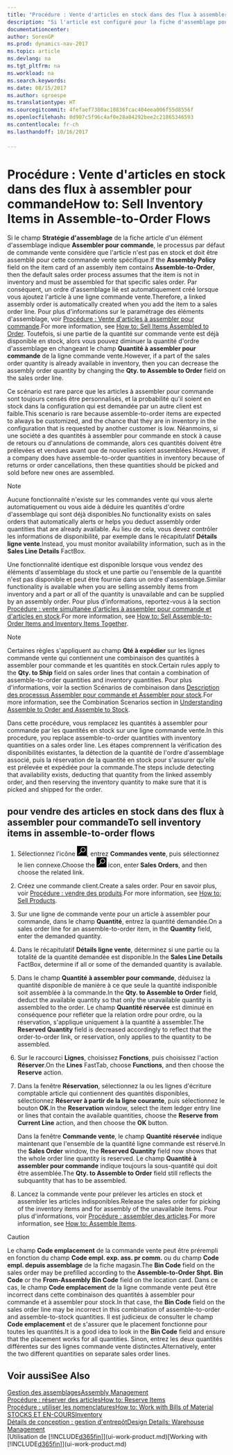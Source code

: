 ```yaml
---
title: "Procédure : Vente d'articles en stock dans des flux à assembler pour commande"
description: "Si l'article est configuré pour la fiche d'assemblage pour commande, le processus par défaut de commande vente considère que l'article n'est pas en stock et doit être assemblé pour cette commande vente spécifique. Par conséquent, un ordre d'assemblage lié est automatiquement créé lorsque vous ajoutez l'article à une ligne commande vente."
documentationcenter: 
author: SorenGP
ms.prod: dynamics-nav-2017
ms.topic: article
ms.devlang: na
ms.tgt_pltfrm: na
ms.workload: na
ms.search.keywords: 
ms.date: 08/15/2017
ms.author: sgroespe
ms.translationtype: HT
ms.sourcegitcommit: 4fefaef7380ac10836fcac404eea006f55d8556f
ms.openlocfilehash: 0d907c5f96c4af0e28a04292bee2c21865346593
ms.contentlocale: fr-ch
ms.lasthandoff: 10/16/2017

---
```

# <a name="how-to-sell-inventory-items-in-assemble-to-order-flows"></a><span data-ttu-id="6be1f-104">Procédure : Vente d'articles en stock dans des flux à assembler pour commande</span><span class="sxs-lookup"><span data-stu-id="6be1f-104">How to: Sell Inventory Items in Assemble-to-Order Flows</span></span>
<span data-ttu-id="6be1f-105">Si le champ **Stratégie d'assemblage** de la fiche article d'un élément d'assemblage indique **Assembler pour commande**, le processus par défaut de commande vente considère que l'article n'est pas en stock et doit être assemblé pour cette commande vente spécifique.</span><span class="sxs-lookup"><span data-stu-id="6be1f-105">If the **Assembly Policy** field on the item card of an assembly item contains **Assemble-to-Order**, then the default sales order process assumes that the item is not in inventory and must be assembled for that specific sales order.</span></span> <span data-ttu-id="6be1f-106">Par conséquent, un ordre d'assemblage lié est automatiquement créé lorsque vous ajoutez l'article à une ligne commande vente.</span><span class="sxs-lookup"><span data-stu-id="6be1f-106">Therefore, a linked assembly order is automatically created when you add the item to a sales order line.</span></span> <span data-ttu-id="6be1f-107">Pour plus d'informations sur le paramétrage des éléments d'assemblage, voir [Procédure : Vente d'articles à assembler pour commande](assembly-how-to-sell-items-assembled-to-order.md).</span><span class="sxs-lookup"><span data-stu-id="6be1f-107">For more information, see [How to: Sell Items Assembled to Order](assembly-how-to-sell-items-assembled-to-order.md).</span></span> <span data-ttu-id="6be1f-108">Toutefois, si une partie de la quantité sur commande vente est déjà disponible en stock, alors vous pouvez diminuer la quantité d'ordre d'assemblage en changeant le champ **Quantité à assembler pour commande** de la ligne commande vente.</span><span class="sxs-lookup"><span data-stu-id="6be1f-108">However, if a part of the sales order quantity is already available in inventory, then you can decrease the assembly order quantity by changing the **Qty. to Assemble to Order** field on the sales order line.</span></span>  

<span data-ttu-id="6be1f-109">Ce scénario est rare parce que les articles à assembler pour commande sont toujours censés être personnalisés, et la probabilité qu'il soient en stock dans la configuration qui est demandée par un autre client est faible.</span><span class="sxs-lookup"><span data-stu-id="6be1f-109">This scenario is rare because assemble-to-order items are expected to always be customized, and the chance that they are in inventory in the configuration that is requested by another customer is low.</span></span> <span data-ttu-id="6be1f-110">Néanmoins, si une société a des quantités à assembler pour commande en stock à cause de retours ou d'annulations de commande, alors ces quantités doivent être prélevées et vendues avant que de nouvelles soient assemblées.</span><span class="sxs-lookup"><span data-stu-id="6be1f-110">However, if a company does have assemble-to-order quantities in inventory because of returns or order cancellations, then these quantities should be picked and sold before new ones are assembled.</span></span>  

> [!NOTE]  
>  <span data-ttu-id="6be1f-111">Aucune fonctionnalité n'existe sur les commandes vente qui vous alerte automatiquement ou vous aide à déduire les quantités d'ordre d'assemblage qui sont déjà disponibles.</span><span class="sxs-lookup"><span data-stu-id="6be1f-111">No functionality exists on sales orders that automatically alerts or helps you deduct assembly order quantities that are already available.</span></span> <span data-ttu-id="6be1f-112">Au lieu de cela, vous devez contrôler les informations de disponibilité, par exemple dans le récapitulatif **Détails ligne vente**.</span><span class="sxs-lookup"><span data-stu-id="6be1f-112">Instead, you must monitor availability information, such as in the **Sales Line Details** FactBox.</span></span>  

<span data-ttu-id="6be1f-113">Une fonctionnalité identique est disponible lorsque vous vendez des éléments d'assemblage du stock et une partie ou l'ensemble de la quantité n'est pas disponible et peut être fournie dans un ordre d'assemblage.</span><span class="sxs-lookup"><span data-stu-id="6be1f-113">Similar functionality is available when you are selling assembly items from inventory and a part or all of the quantity is unavailable and can be supplied by an assembly order.</span></span> <span data-ttu-id="6be1f-114">Pour plus d’informations, reportez-vous à la section [Procédure : vente simultanée d'articles à assembler pour commande et d'articles en stock](assembly-how-to-sell-assemble-to-order-items-and-inventory-items-together.md).</span><span class="sxs-lookup"><span data-stu-id="6be1f-114">For more information, see [How to: Sell Assemble-to-Order Items and Inventory Items Together](assembly-how-to-sell-assemble-to-order-items-and-inventory-items-together.md).</span></span>  

> [!NOTE]  
>  <span data-ttu-id="6be1f-115">Certaines règles s'appliquent au champ **Qté à expédier** sur les lignes commande vente qui contiennent une combinaison des quantités à assembler pour commande et les quantités en stock.</span><span class="sxs-lookup"><span data-stu-id="6be1f-115">Certain rules apply to the **Qty. to Ship** field on sales order lines that contain a combination of assemble-to-order quantities and inventory quantities.</span></span> <span data-ttu-id="6be1f-116">Pour plus d'informations, voir la section Scénarios de combinaison dans [Description des processus Assembler pour commande et Assembler pour stock](assembly-assemble-to-order-or-assemble-to-stock.md).</span><span class="sxs-lookup"><span data-stu-id="6be1f-116">For more information, see the Combination Scenarios section in [Understanding Assemble to Order and Assemble to Stock](assembly-assemble-to-order-or-assemble-to-stock.md).</span></span>  

<span data-ttu-id="6be1f-117">Dans cette procédure, vous remplacez les quantités à assembler pour commande par les quantités en stock sur une ligne commande vente.</span><span class="sxs-lookup"><span data-stu-id="6be1f-117">In this procedure, you replace assemble-to-order quantities with inventory quantities on a sales order line.</span></span> <span data-ttu-id="6be1f-118">Les étapes comprennent la vérification des disponibilités existantes, la détection de la quantité de l'ordre d'assemblage associé, puis la réservation de la quantité en stock pour s'assurer qu'elle est prélevée et expédiée pour la commande.</span><span class="sxs-lookup"><span data-stu-id="6be1f-118">The steps include detecting that availability exists, deducting that quantity from the linked assembly order, and then reserving the inventory quantity to make sure that it is picked and shipped for the order.</span></span>  

## <a name="to-sell-inventory-items-in-assemble-to-order-flows"></a><span data-ttu-id="6be1f-119">pour vendre des articles en stock dans des flux à assembler pour commande</span><span class="sxs-lookup"><span data-stu-id="6be1f-119">To sell inventory items in assemble-to-order flows</span></span>  
1.  <span data-ttu-id="6be1f-120">Sélectionnez l'icône ![Page ou état pour la recherche](media/ui-search/search_small.png "Page ou état pour la recherche"), entrez **Commandes vente**, puis sélectionnez le lien connexe.</span><span class="sxs-lookup"><span data-stu-id="6be1f-120">Choose the ![Search for Page or Report](media/ui-search/search_small.png "Search for Page or Report icon") icon, enter **Sales Orders**, and then choose the related link.</span></span>  
2.  <span data-ttu-id="6be1f-121">Créez une commande client.</span><span class="sxs-lookup"><span data-stu-id="6be1f-121">Create a sales order.</span></span> <span data-ttu-id="6be1f-122">Pour en savoir plus, voir [Procédure : vendre des produits](sales-how-sell-products.md).</span><span class="sxs-lookup"><span data-stu-id="6be1f-122">For more information, see [How to: Sell Products](sales-how-sell-products.md).</span></span>  
3.  <span data-ttu-id="6be1f-123">Sur une ligne de commande vente pour un article à assembler pour commande, dans le champ **Quantité**, entrez la quantité demandée.</span><span class="sxs-lookup"><span data-stu-id="6be1f-123">On a sales order line for an assemble-to-order item, in the **Quantity** field, enter the demanded quantity.</span></span>  
4.  <span data-ttu-id="6be1f-124">Dans le récapitulatif **Détails ligne vente**, déterminez si une partie ou la totalité de la quantité demandée est disponible.</span><span class="sxs-lookup"><span data-stu-id="6be1f-124">In the **Sales Line Details** FactBox, determine if all or some of the demanded quantity is available.</span></span>  
5.  <span data-ttu-id="6be1f-125">Dans le champ **Quantité à assembler pour commande**, déduisez la quantité disponible de manière à ce que seule la quantité indisponible soit assemblée à la commande.</span><span class="sxs-lookup"><span data-stu-id="6be1f-125">In the **Qty. to Assemble to Order** field, deduct the available quantity so that only the unavailable quantity is assembled to the order.</span></span> <span data-ttu-id="6be1f-126">Le champ **Quantité réservée** est diminué en conséquence pour refléter que la relation ordre pour ordre, ou la réservation, s'applique uniquement à la quantité à assembler.</span><span class="sxs-lookup"><span data-stu-id="6be1f-126">The **Reserved Quantity** field is decreased accordingly to reflect that the order-to-order link, or reservation, only applies to the quantity to be assembled.</span></span>  
6.  <span data-ttu-id="6be1f-127">Sur le raccourci **Lignes**, choisissez **Fonctions**, puis choisissez l'action **Réserver**.</span><span class="sxs-lookup"><span data-stu-id="6be1f-127">On the **Lines** FastTab, choose **Functions**, and then choose the **Reserve** action.</span></span>  
7.  <span data-ttu-id="6be1f-128">Dans la fenêtre **Réservation**, sélectionnez la ou les lignes d'écriture comptable article qui contiennent des quantités disponibles, sélectionnez **Réserver à partir de la ligne courante**, puis sélectionnez le bouton **OK**.</span><span class="sxs-lookup"><span data-stu-id="6be1f-128">In the **Reservation** window, select the item ledger entry line or lines that contain the available quantities, choose the **Reserve from Current Line** action, and then choose the **OK** button.</span></span>  

    <span data-ttu-id="6be1f-129">Dans la fenêtre **Commande vente**, le champ **Quantité réservée** indique maintenant que l'ensemble de la quantité ligne commande est réservé.</span><span class="sxs-lookup"><span data-stu-id="6be1f-129">In the **Sales Order** window, the **Reserved Quantity** field now shows that the whole order line quantity is reserved.</span></span> <span data-ttu-id="6be1f-130">Le champ **Quantité à assembler pour commande** indique toujours la sous-quantité qui doit être assemblée.</span><span class="sxs-lookup"><span data-stu-id="6be1f-130">The **Qty. to Assemble to Order** field still reflects the subquantity that has to be assembled.</span></span>  

8.  <span data-ttu-id="6be1f-131">Lancez la commande vente pour prélever les articles en stock et assembler les articles indisponibles.</span><span class="sxs-lookup"><span data-stu-id="6be1f-131">Release the sales order for picking of the inventory items and for assembly of the unavailable items.</span></span> <span data-ttu-id="6be1f-132">Pour plus d'informations, voir [Procédure : assembler des articles](assembly-how-to-assemble-items.md).</span><span class="sxs-lookup"><span data-stu-id="6be1f-132">For more information, see [How to: Assemble Items](assembly-how-to-assemble-items.md).</span></span>  

> [!CAUTION]  
>  <span data-ttu-id="6be1f-133">Le champ **Code emplacement** de la commande vente peut être prérempli en fonction du champ **Code empl. exp. ass. pr comm.** ou du champ **Code empl. depuis assemblage** de la fiche magasin.</span><span class="sxs-lookup"><span data-stu-id="6be1f-133">The **Bin Code** field on the sales order may be prefilled according to the **Assemble-to-Order Shpt. Bin Code** or the **From-Assembly Bin Code** field on the location card.</span></span> <span data-ttu-id="6be1f-134">Dans ce cas, le champ **Code emplacement** de la ligne commande vente peut être incorrect dans cette combinaison des quantités à assembler pour commande et à assembler pour stock.</span><span class="sxs-lookup"><span data-stu-id="6be1f-134">In that case, the **Bin Code** field on the sales order line may be incorrect in this combination of assemble-to-order and assemble-to-stock quantities.</span></span> <span data-ttu-id="6be1f-135">Il est judicieux de consulter le champ **Code emplacement** et de s'assurer que le placement fonctionne pour toutes les quantités.</span><span class="sxs-lookup"><span data-stu-id="6be1f-135">It is a good idea to look in the **Bin Code** field and ensure that the placement works for all quantities.</span></span> <span data-ttu-id="6be1f-136">Sinon, entrez les deux quantités différentes sur des lignes commande vente distinctes.</span><span class="sxs-lookup"><span data-stu-id="6be1f-136">Alternatively, enter the two different quantities on separate sales order lines.</span></span>  

## <a name="see-also"></a><span data-ttu-id="6be1f-137">Voir aussi</span><span class="sxs-lookup"><span data-stu-id="6be1f-137">See Also</span></span>  
[<span data-ttu-id="6be1f-138">Gestion des assemblages</span><span class="sxs-lookup"><span data-stu-id="6be1f-138">Assembly Management</span></span>](assembly-assemble-items.md)  
[<span data-ttu-id="6be1f-139">Procédure : réserver des articles</span><span class="sxs-lookup"><span data-stu-id="6be1f-139">How to: Reserve Items</span></span>](inventory-how-to-reserve-items.md)  
[<span data-ttu-id="6be1f-140">Procédure : utiliser les nomenclatures</span><span class="sxs-lookup"><span data-stu-id="6be1f-140">How to: Work with Bills of Material</span></span>](inventory-how-work-BOMs.md)  
[<span data-ttu-id="6be1f-141">STOCKS ET EN-COURS</span><span class="sxs-lookup"><span data-stu-id="6be1f-141">Inventory</span></span>](inventory-manage-inventory.md)  
[<span data-ttu-id="6be1f-142">Détails de conception : gestion d'entrepôt</span><span class="sxs-lookup"><span data-stu-id="6be1f-142">Design Details: Warehouse Management</span></span>](design-details-warehouse-management.md)  
<span data-ttu-id="6be1f-143">[Utilisation de [!INCLUDE[d365fin](includes/d365fin_md.md)]](ui-work-product.md)</span><span class="sxs-lookup"><span data-stu-id="6be1f-143">[Working with [!INCLUDE[d365fin](includes/d365fin_md.md)]](ui-work-product.md)</span></span>

